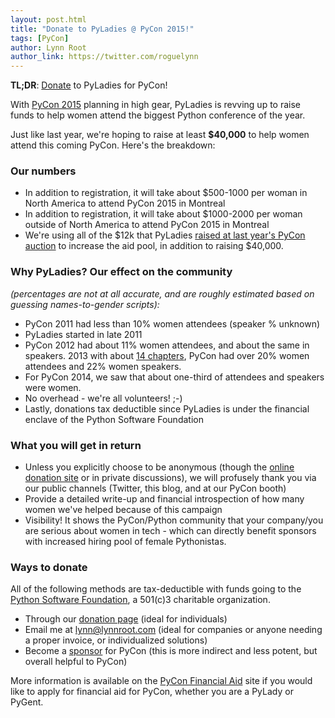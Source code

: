 ```yaml
---
layout: post.html
title: "Donate to PyLadies @ PyCon 2015!"
tags: [PyCon]
author: Lynn Root
author_link: https://twitter.com/roguelynn
---
```


**TL;DR**: [Donate](#ways-to-donate) to PyLadies for PyCon!

With [PyCon 2015][0] planning in high gear, PyLadies is revving up to raise funds to help women attend the biggest Python conference of the year.

Just like last year, we're hoping to raise at least **$40,000** to help women attend this coming PyCon.  Here's the breakdown:

### Our numbers

* In addition to registration, it will take about $500-1000 per woman in North America to attend PyCon 2015 in Montreal
* In addition to registration, it will take about $1000-2000 per woman outside of North America to attend PyCon 2015 in Montreal
* We're using all of the $12k that PyLadies [raised at last year's PyCon auction][9] to increase the aid pool, in addition to raising $40,000.

### Why PyLadies? Our effect on the community
_(percentages are not at all accurate, and are roughly estimated based on guessing names-to-gender scripts):_

* PyCon 2011 had less than 10% women attendees (speaker % unknown)
* PyLadies started in late 2011
* PyCon 2012 had about 11% women attendees, and about the same in speakers. 2013 with about [14 chapters][7], PyCon had over 20% women attendees and 22% women speakers.
* For PyCon 2014, we saw that about one-third of attendees and speakers were women.
* No overhead - we're all volunteers! ;-)
* Lastly, donations tax deductible since PyLadies is under the financial enclave of the Python Software Foundation


### What you will get in return

* Unless you explicitly choose to be anonymous (though the [online donation site][5] or in private discussions), we will profusely thank you via our public channels (Twitter, this blog, and at our PyCon booth)
* Provide a detailed write-up and financial introspection of how many women we've helped because of this campaign
* Visibility! It shows the PyCon/Python community that your company/you are serious about women in tech - which can directly benefit sponsors with increased hiring pool of female Pythonistas.


### Ways to donate

All of the following methods are tax-deductible with funds going to the [Python Software Foundation][1], a 501(c)3 charitable organization.

* Through our [donation page][4] (ideal for individuals)
* Email me at [lynn@lynnroot.com][2] (ideal for companies or anyone needing a proper invoice, or individualized solutions)
* Become a [sponsor][6] for PyCon (this is more indirect and less potent, but overall helpful to PyCon)


More information is available on the [PyCon Financial Aid][5] site if you would like to apply for financial aid for PyCon, whether you are a PyLady or PyGent.





[0]: http://us.pycon.org/2015
[1]: http://python.org/psf
[2]: mailto:lynn@lynnroot.com?subject=PyLadies%20Donation
[3]: http://pyladies.com/blog
[4]: https://psfmember.org/civicrm/contribute/transact?reset=1&id=6
[5]: https://us.pycon.org/2015/assistance/
[6]: https://us.pycon.org/2015/sponsors/prospectus/
[7]: https://github.com/pyladies/pyladies/tree/master/www/locations
[9]: https://us.pycon.org/2014/sponsors/charityauction/
